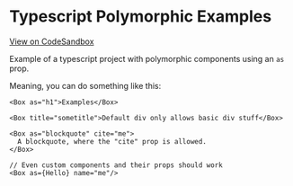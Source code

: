 # Typescript Polymorphic Examples

[View on CodeSandbox](https://codesandbox.io/s/polymorphic-ts-examples-yrtgp9)

Example of a typescript project with polymorphic components using an `as` prop.

Meaning, you can do something like this:

```tsx
<Box as="h1">Examples</Box>

<Box title="sometitle">Default div only allows basic div stuff</Box>

<Box as="blockquote" cite="me">
  A blockquote, where the "cite" prop is allowed.
</Box>

// Even custom components and their props should work
<Box as={Hello} name="me"/>
```
